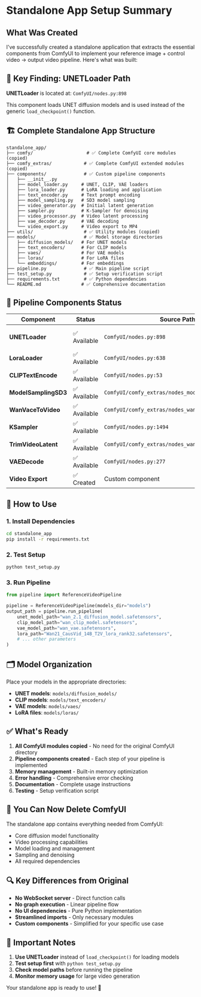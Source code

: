# Standalone App Setup Summary

## What Was Created

I've successfully created a standalone application that extracts the essential components from ComfyUI to implement your reference image + control video → output video pipeline. Here's what was built:

## 🎯 **Key Finding: UNETLoader Path**

**UNETLoader** is located at: `ComfyUI/nodes.py:898`

This component loads UNET diffusion models and is used instead of the generic `load_checkpoint()` function.

## 🏗️ **Complete Standalone App Structure**

```
standalone_app/
├── comfy/                    # ✅ Complete ComfyUI core modules (copied)
├── comfy_extras/            # ✅ Complete ComfyUI extended modules (copied)
├── components/              # ✅ Custom pipeline components
│   ├── __init__.py
│   ├── model_loader.py     # UNET, CLIP, VAE loaders
│   ├── lora_loader.py      # LoRA loading and application
│   ├── text_encoder.py     # Text prompt encoding
│   ├── model_sampling.py   # SD3 model sampling
│   ├── video_generator.py  # Initial latent generation
│   ├── sampler.py          # K-Sampler for denoising
│   ├── video_processor.py  # Video latent processing
│   ├── vae_decoder.py      # VAE decoding
│   └── video_export.py     # Video export to MP4
├── utils/                   # ✅ Utility modules (copied)
├── models/                  # ✅ Model storage directories
│   ├── diffusion_models/   # For UNET models
│   ├── text_encoders/      # For CLIP models
│   ├── vaes/               # For VAE models
│   ├── loras/              # For LoRA files
│   └── embeddings/         # For embeddings
├── pipeline.py              # ✅ Main pipeline script
├── test_setup.py            # ✅ Setup verification script
├── requirements.txt         # ✅ Python dependencies
└── README.md               # ✅ Comprehensive documentation
```

## 🔧 **Pipeline Components Status**

| Component | Status | Source Path | Notes |
|-----------|--------|-------------|-------|
| **UNETLoader** | ✅ Available | `ComfyUI/nodes.py:898` | **Use this instead of load_checkpoint()** |
| **LoraLoader** | ✅ Available | `ComfyUI/nodes.py:638` | LoRA application |
| **CLIPTextEncode** | ✅ Available | `ComfyUI/nodes.py:53` | Text encoding |
| **ModelSamplingSD3** | ✅ Available | `ComfyUI/comfy_extras/nodes_model_advanced.py:113` | SD3 sampling |
| **WanVaceToVideo** | ✅ Available | `ComfyUI/comfy_extras/nodes_wan.py:256` | Video generation |
| **KSampler** | ✅ Available | `ComfyUI/nodes.py:1494` | Denoising |
| **TrimVideoLatent** | ✅ Available | `ComfyUI/comfy_extras/nodes_wan.py:340` | Video trimming |
| **VAEDecode** | ✅ Available | `ComfyUI/nodes.py:277` | Frame decoding |
| **Video Export** | ✅ Created | Custom component | MP4 export |

## 🚀 **How to Use**

### 1. **Install Dependencies**
```bash
cd standalone_app
pip install -r requirements.txt
```

### 2. **Test Setup**
```bash
python test_setup.py
```

### 3. **Run Pipeline**
```python
from pipeline import ReferenceVideoPipeline

pipeline = ReferenceVideoPipeline(models_dir="models")
output_path = pipeline.run_pipeline(
    unet_model_path="wan_2.1_diffusion_model.safetensors",
    clip_model_path="wan_clip_model.safetensors",
    vae_model_path="wan_vae.safetensors",
    lora_path="Wan21_CausVid_14B_T2V_lora_rank32.safetensors",
    # ... other parameters
)
```

## 🗂️ **Model Organization**

Place your models in the appropriate directories:
- **UNET models**: `models/diffusion_models/`
- **CLIP models**: `models/text_encoders/`
- **VAE models**: `models/vaes/`
- **LoRA files**: `models/loras/`

## ✅ **What's Ready**

1. **All ComfyUI modules copied** - No need for the original ComfyUI directory
2. **Pipeline components created** - Each step of your pipeline is implemented
3. **Memory management** - Built-in memory optimization
4. **Error handling** - Comprehensive error checking
5. **Documentation** - Complete usage instructions
6. **Testing** - Setup verification script

## 🎉 **You Can Now Delete ComfyUI**

The standalone app contains everything needed from ComfyUI:
- Core diffusion model functionality
- Video processing capabilities
- Model loading and management
- Sampling and denoising
- All required dependencies

## 🔍 **Key Differences from Original**

- **No WebSocket server** - Direct function calls
- **No graph execution** - Linear pipeline flow
- **No UI dependencies** - Pure Python implementation
- **Streamlined imports** - Only necessary modules
- **Custom components** - Simplified for your specific use case

## 🚨 **Important Notes**

1. **Use UNETLoader** instead of `load_checkpoint()` for loading models
2. **Test setup first** with `python test_setup.py`
3. **Check model paths** before running the pipeline
4. **Monitor memory usage** for large video generation

Your standalone app is ready to use! 🎯 